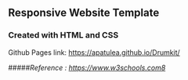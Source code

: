 ## Responsive Website Template

### Created with HTML and CSS 

Github Pages link: https://apatulea.github.io/Drumkit/



#####*Reference : https://www.w3schools.com8*






